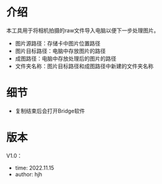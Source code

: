 # 介绍
本工具用于将相机拍摄的raw文件导入电脑以便下一步处理图片。
* 图片源路径：存储卡中图片位置路径
* 图片目标路径：电脑中存放图片的路径
* 成图路径：电脑中存放处理后的图片的路径
* 文件夹名称：图片目标路径和成图路径中新建的文件夹名称
# 细节
- 复制结束后会打开Bridge软件
# 版本
V1.0：
- time: 2022.11.15
- author: hjh
